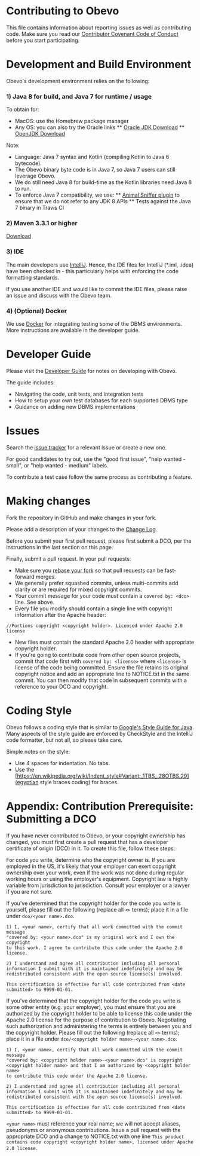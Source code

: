 # Contributing to Obevo

This file contains information about reporting issues as well as contributing code. Make sure
you read our [Contributor Covenant Code of Conduct](CODE_OF_CONDUCT.md) before you start participating.


# Development and Build Environment

Obevo's development environment relies on the following:

### 1) Java 8 for build, and Java 7 for runtime / usage

To obtain for:
* MacOS: use the Homebrew package manager
* Any OS: you can also try the Oracle links
** [Oracle JDK Download](http://www.oracle.com/technetwork/java/javase/downloads/index.html)
** [OpenJDK Download](http://openjdk.java.net/install/)

Note:
* Language: Java 7 syntax and Kotlin (compiling Kotlin to Java 6 bytecode).
* The Obevo binary byte code is in Java 7, so Java 7 users can still leverage Obevo.
* We do still need Java 8 for build-time as the Kotlin libraries need Java 8 to run.
* To enforce Java 7 compatibility, we use:
** [Animal Sniffer plugin](https://www.mojohaus.org/animal-sniffer/) to ensure that we do not refer to any JDK 8 APIs
** Tests against the Java 7 binary in Travis CI

### 2) Maven 3.3.1 or higher

[Download](https://maven.apache.org/download.cgi)

### 3) IDE

The main developers use [IntelliJ](https://www.jetbrains.com/idea/download/). Hence, the IDE files for IntelliJ (*.iml, .idea) have been checked in - this particularly
helps with enforcing the code formatting standards.

If you use another IDE and would like to commit the IDE files, please raise an issue and discuss with the Obevo team.

### 4) (Optional) Docker

We use [Docker](https://www.docker.com/get-started) for integrating testing some of the DBMS environments. More
instructions are available in the developer guide.


# Developer Guide

Please visit the [Developer Guide](https://goldmansachs.github.io/obevo/developer-guide.html) for notes on
developing with Obevo.

The guide includes:

* Navigating the code, unit tests, and integration tests
* How to setup your own test databases for each supported DBMS type
* Guidance on adding new DBMS implementations


# Issues
Search the [issue tracker](https://github.com/goldmansachs/obevo/issues) for a relevant issue or create a new one.

For good candidates to try out, use the "good first issue", "help wanted - small", or "help wanted - medium" labels.

To contribute a test case follow the same process as contributing a feature.


# Making changes
Fork the repository in GitHub and make changes in your fork.

Please add a description of your changes to the [Change Log](CHANGELOG.md).

Before you submit your first pull request, please first submit a DCO, per the instructions in the last section on this page.

Finally, submit a pull request. In your pull requests:
* Make sure you [rebase your fork](https://github.com/edx/edx-platform/wiki/How-to-Rebase-a-Pull-Request) so that pull requests can be fast-forward merges.
* We generally prefer squashed commits, unless multi-commits add clarity or are required for mixed copyright commits.
* Your commit message for your code must contain a `covered by: <dco>` line. See above.
* Every file you modify should contain a single line with copyright information after the Apache header:
```
//Portions copyright <copyright holder>. Licensed under Apache 2.0 license
```
* New files must contain the standard Apache 2.0 header with appropriate copyright holder.
* If you're going to contribute code from other open source projects, commit that code first with `covered by: <license>`
where `<license>` is license of the code being committed. Ensure the file retains its original copyright notice and add an appropriate line to
NOTICE.txt in the same commit. You can then modify that code in subsequent commits with a reference to your DCO and copyright.


# Coding Style
Obevo follows a coding style that is similar to [Google's Style Guide for Java](https://google.github.io/styleguide/javaguide.html).
Many aspects of the style guide are enforced by CheckStyle and the IntelliJ code formatter, but not all, so please take care.

Simple notes on the style:
* Use 4 spaces for indentation. No tabs.
* Use the [https://en.wikipedia.org/wiki/Indent_style#Variant:_1TBS_.28OTBS.29](egyptian style braces coding) for braces.


# Appendix: Contribution Prerequisite: Submitting a DCO

If you have never contributed to Obevo, or your copyright ownership has changed, you must first create a pull request that has
a developer certificate of origin (DCO) in it. To create this file, follow these steps:

For code you write, determine who the copyright owner is. If you are employed in the US, it's likely that your
employer can exert copyright ownership over your work, even if the work was not done during regular working hours or
using the employer's equipment. Copyright law is highly variable from jurisdiction to jurisdiction. Consult your
employer or a lawyer if you are not sure.

If you've determined that the copyright holder for the code you write is yourself, 
please fill out the following (replace all `<>` terms); place it in a file under `dco/<your name>.dco`. 

```
1) I, <your name>, certify that all work committed with the commit message 
"covered by: <your name>.dco" is my original work and I own the copyright 
to this work. I agree to contribute this code under the Apache 2.0 license.

2) I understand and agree all contribution including all personal 
information I submit with it is maintained indefinitely and may be 
redistributed consistent with the open source license(s) involved. 

This certification is effective for all code contributed from <date submitted> to 9999-01-01.
```

If you've determined that the copyright holder for the code you write is some other entity (e.g. your employer), 
you must ensure that you are authorized by the copyright holder to be able to license this code under the 
Apache 2.0 license for the purpose of contribution to Obevo. Negotiating such authorization and administering 
the terms is entirely between you and the copyright holder. Please fill out the following (replace all
`<>` terms); place it in a file under `dco/<copyright holder name>-<your name>.dco`. 

```
1) I, <your name>, certify that all work committed with the commit message 
"covered by: <copyright holder name>-<your name>.dco" is copyright 
<copyright holder name> and that I am authorized by <copyright holder name> 
to contribute this code under the Apache 2.0 license.

2) I understand and agree all contribution including all personal 
information I submit with it is maintained indefinitely and may be 
redistributed consistent with the open source license(s) involved. 

This certification is effective for all code contributed from <date submitted> to 9999-01-01.
```

`<your name>` must reference your real name; we will not accept aliases, pseudonyms or anonymous contributions.
Issue a pull request with the appropriate DCO and a change to NOTICE.txt with
one line `This product contains code copyright <copyright holder name>, licensed under Apache 2.0 license`.
